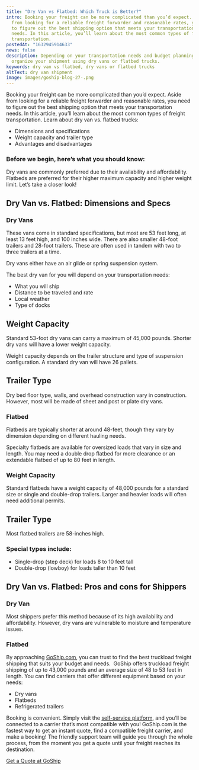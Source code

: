 ```yaml
---
title: "Dry Van vs Flatbed: Which Truck is Better?"
intro: Booking your freight can be more complicated than you’d expect. Aside
  from looking for a reliable freight forwarder and reasonable rates, you need
  to figure out the best shipping option that meets your transportation
  needs. In this article, you’ll learn about the most common types of freight
  transportation.
postedAt: "1632945914633"
news: false
description: Depending on your transportation needs and budget planning, you may
  organize your shipment using dry vans or flatbed trucks.
keywords: dry van vs flatbed, dry vans or flatbed trucks
altText: dry van shipment
image: images/goship-blog-27-.png
---
```

Booking your freight can be more complicated than you’d expect. Aside from looking for a reliable freight forwarder and reasonable rates, you need to figure out the best shipping option that meets your transportation needs. In this article, you’ll learn about the most common types of freight transportation. Learn about dry van vs. flatbed trucks: 

* Dimensions and specifications 
* Weight capacity and trailer type 
* Advantages and disadvantages  

### Before we begin, here’s what you should know: 

Dry vans are commonly preferred due to their availability and affordability. Flatbeds are preferred for their higher maximum capacity and higher weight limit. Let’s take a closer look!  

## Dry Van vs. Flatbed: Dimensions and Specs 

### Dry Vans  

These vans come in standard specifications, but most are 53 feet long, at least 13 feet high, and 100 inches wide. There are also smaller 48-foot trailers and 28-foot trailers. These are often used in tandem with two to three trailers at a time. 

Dry vans either have an air glide or spring suspension system. 

The best dry van for you will depend on your transportation needs: 

* What you will ship 
* Distance to be traveled and rate 
* Local weather 
* Type of docks 

## Weight Capacity 

Standard 53-foot dry vans can carry a maximum of 45,000 pounds. Shorter dry vans will have a lower weight capacity. 

Weight capacity depends on the trailer structure and type of suspension configuration. A standard dry van will have 26 pallets. 

## Trailer Type 

Dry bed floor type, walls, and overhead construction vary in construction. However, most will be made of sheet and post or plate dry vans. 

### Flatbed 

Flatbeds are typically shorter at around 48-feet, though they vary by dimension depending on different hauling needs. 

Specialty flatbeds are available for oversized loads that vary in size and length. You may need a double drop flatbed for more clearance or an extendable flatbed of up to 80 feet in length. 

### Weight Capacity  

Standard flatbeds have a weight capacity of 48,000 pounds for a standard size or single and double-drop trailers. Larger and heavier loads will often need additional permits.  

## Trailer Type  

Most flatbed trailers are 58-inches high. 

### Special types include: 

* Single-drop (step deck) for loads 8 to 10 feet tall 
* Double-drop (lowboy) for loads taller than 10 feet

## Dry Van vs. Flatbed: Pros and cons for Shippers 

### Dry Van 

Most shippers prefer this method because of its high availability and affordability. However, dry vans are vulnerable to moisture and temperature issues.

### **Flatbed**

By approaching [GoShip.com](https://www.goship.com/), you can trust to find the best truckload freight shipping that suits your budget and needs.  GoShip offers truckload freight shipping of up to 43,000 pounds and an average size of 48 to 53 feet in length. You can find carriers that offer different equipment based on your needs: 

* Dry vans 
* Flatbeds 
* Refrigerated trailers

Booking is convenient. Simply visit the [self-service platform](https://www.goship.com/shipping-services/), and you’ll be connected to a carrier that’s most compatible with you! GoShip.com is the fastest way to get an instant quote, find a compatible freight carrier, and make a booking! The friendly support team will guide you through the whole process, from the moment you get a quote until your freight reaches its destination. 

[Get a Quote at GoShip](https://www.goship.com/)